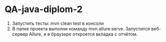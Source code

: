 # QA-java-diplom-2

1. Запустить тесты: mvn clean test  в консоли
2. В папке проекта выполни команду mvn allure:serve. 
Запустится веб-сервер Allure, и в браузере откроется вкладка с отчётом.